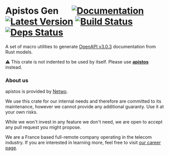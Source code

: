 # Apistos Gen &emsp; [![Documentation]][docs.rs] [![Latest Version]][crates.io] [![Build Status]][build] [![Deps Status]][deps.rs]

[docs.rs]: https://docs.rs/apistos-gen/

[crates.io]: https://crates.io/crates/apistos-gen

[build]: https://github.com/netwo-io/apistos/actions/workflows/build.yaml?branch=main

[Documentation]: https://img.shields.io/docsrs/apistos-gen

[Latest Version]: https://img.shields.io/crates/v/apistos-gen.svg

[Build Status]: https://github.com/netwo-io/apistos/actions/workflows/build.yaml/badge.svg?branch=main

[deps.rs]: https://deps.rs/crate/apistos-gen

[Deps Status]: https://deps.rs/crate/apistos-gen/latest/status.svg

[OASv3.md]: https://github.com/OAI/OpenAPI-Specification/blob/main/versions/3.0.3.md

A set of macro utilities to generate [OpenAPI v3.0.3][OASv3.md] documentation from Rust models.

⚠️ This crate is not indented to be used by itself. Please use [**apistos**](https://crates.io/crates/apistos) instead.

### About us

apistos is provided by [Netwo](https://www.netwo.io).

We use this crate for our internal needs and therefore are committed to its maintenance, however we cannot provide any
additional guaranty. Use it at your own risks.

While we won't invest in any feature we don't need, we are open to accept any pull request you might propose.

We are a France based full-remote company operating in the telecom industry. If you are interested in learning more,
feel free to visit [our career page](https://www.netwo.io/carriere).
